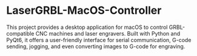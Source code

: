 # LaserGRBL-MacOS-Controller
This project provides a desktop application for macOS to control GRBL-compatible CNC machines and laser engravers. Built with Python and PyQt6, it offers a user-friendly interface for serial communication, G-code sending, jogging, and even converting images to G-code for engraving.
